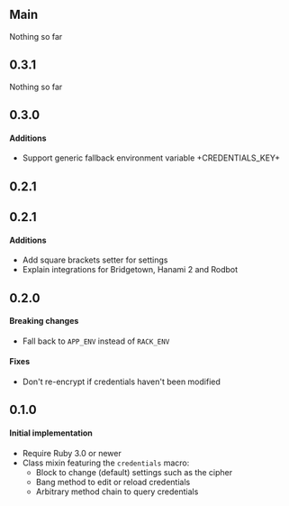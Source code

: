 ## Main

Nothing so far

## 0.3.1

Nothing so far

## 0.3.0

#### Additions

* Support generic fallback environment variable +CREDENTIALS_KEY+

## 0.2.1

## 0.2.1

#### Additions

* Add square brackets setter for settings
* Explain integrations for Bridgetown, Hanami 2 and Rodbot

## 0.2.0

#### Breaking changes

* Fall back to `APP_ENV` instead of `RACK_ENV`

#### Fixes

* Don't re-encrypt if credentials haven't been modified

## 0.1.0

#### Initial implementation

* Require Ruby 3.0 or newer
* Class mixin featuring the `credentials` macro:
  * Block to change (default) settings such as the cipher
  * Bang method to edit or reload credentials
  * Arbitrary method chain to query credentials
